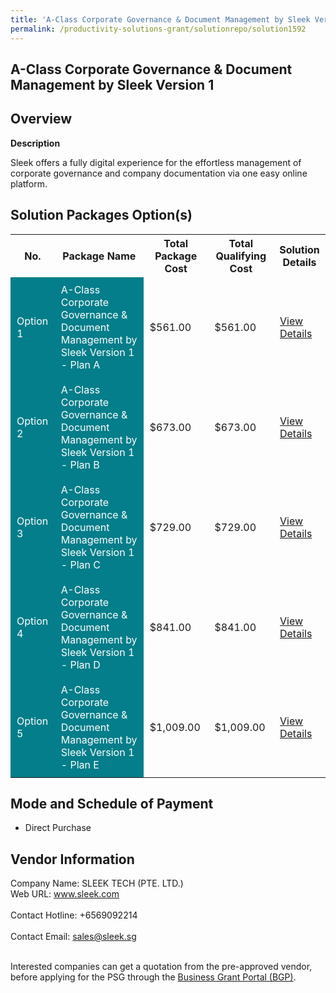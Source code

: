 ```yaml
---
title: 'A-Class Corporate Governance & Document Management by Sleek Version 1'
permalink: /productivity-solutions-grant/solutionrepo/solution1592
---
```


## A-Class Corporate Governance & Document Management by Sleek Version 1

## Overview

**Description**

Sleek offers a fully digital experience for the effortless management of corporate governance and company documentation via one easy online platform.

## Solution Packages Option(s)

<table>
<tr>
<th><b>No.</b></th>
<th><b>Package Name</b></th>
<th><b>Total Package Cost</b></th>
<th><b>Total Qualifying Cost</b></th>
<th><b>Solution Details</b></th>
</tr>
<tr>
<td style='padding: 10px; background-color: #037E8A; color: #FFFFFF;'>Option 1</td>
<td style='padding: 10px; background-color: #037E8A; color: #FFFFFF;'>A-Class Corporate Governance & Document Management by Sleek Version 1 - Plan A</td>
<td style='padding: 10px;'>$561.00</td>
<td style='padding: 10px;'>$561.00</td>
<td style='padding: 10px;'><a href='https://www.gobusiness.gov.sg/images/psg/DesensitisedSleekDocMgtCRwef8April2021_Part_1.pdf' target='_blank'>View Details</a></td>
</tr>
<tr>
<td style='padding: 10px; background-color: #037E8A; color: #FFFFFF;'>Option 2</td>
<td style='padding: 10px; background-color: #037E8A; color: #FFFFFF;'>A-Class Corporate Governance & Document Management by Sleek Version 1 - Plan B</td>
<td style='padding: 10px;'>$673.00</td>
<td style='padding: 10px;'>$673.00</td>
<td style='padding: 10px;'><a href='https://www.gobusiness.gov.sg/images/psg/DesensitisedSleekDocMgtCRwef8April2021_Part_2.pdf' target='_blank'>View Details</a></td>
</tr>
<tr>
<td style='padding: 10px; background-color: #037E8A; color: #FFFFFF;'>Option 3</td>
<td style='padding: 10px; background-color: #037E8A; color: #FFFFFF;'>A-Class Corporate Governance & Document Management by Sleek Version 1 - Plan C</td>
<td style='padding: 10px;'>$729.00</td>
<td style='padding: 10px;'>$729.00</td>
<td style='padding: 10px;'><a href='https://www.gobusiness.gov.sg/images/psg/DesensitisedSleekDocMgtCRwef8April2021_Part_3.pdf' target='_blank'>View Details</a></td>
</tr>
<tr>
<td style='padding: 10px; background-color: #037E8A; color: #FFFFFF;'>Option 4</td>
<td style='padding: 10px; background-color: #037E8A; color: #FFFFFF;'>A-Class Corporate Governance & Document Management by Sleek Version 1 - Plan D</td>
<td style='padding: 10px;'>$841.00</td>
<td style='padding: 10px;'>$841.00</td>
<td style='padding: 10px;'><a href='https://www.gobusiness.gov.sg/images/psg/DesensitisedSleekDocMgtCRwef8April2021_Part_4.pdf' target='_blank'>View Details</a></td>
</tr>
<tr>
<td style='padding: 10px; background-color: #037E8A; color: #FFFFFF;'>Option 5</td>
<td style='padding: 10px; background-color: #037E8A; color: #FFFFFF;'>A-Class Corporate Governance & Document Management by Sleek Version 1 - Plan E</td>
<td style='padding: 10px;'>$1,009.00</td>
<td style='padding: 10px;'>$1,009.00</td>
<td style='padding: 10px;'><a href='https://www.gobusiness.gov.sg/images/psg/DesensitisedSleekDocMgtCRwef8April2021_Part_5.pdf' target='_blank'>View Details</a></td>
</tr>
</table>

## Mode and Schedule of Payment

 - Direct Purchase

## Vendor Information

 Company Name: SLEEK TECH (PTE. LTD.)<br>Web URL: www.sleek.com <br><br>Contact Hotline: +6569092214 <br><br>Contact Email: sales@sleek.sg <br><br>

Interested companies can get a quotation from the pre-approved vendor, before applying for the PSG through the <a href='https://www.businessgrants.gov.sg/' target='_blank' rel='noopener'>Business Grant Portal (BGP)</a>.

<script src="/jquery/resize-tables.js"></script>
